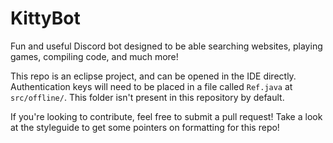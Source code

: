 # KittyBot
Fun and useful Discord bot designed to be able searching websites, playing games, compiling code, and much more!

This repo is an eclipse project, and can be opened in the IDE directly. Authentication keys will need to be placed in a file called `Ref.java` at `src/offline/`. This folder isn't present in this repository by default.

If you're looking to contribute, feel free to submit a pull request! Take a look at the styleguide to get some pointers on formatting for this repo!